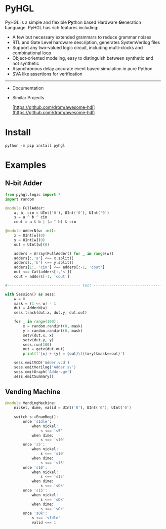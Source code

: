 
# PyHGL

PyHGL is a simple and flexible **Py**thon based **H**ardware **G**eneration **L**anguage. PyHGL has rich features including:

- A few but necessary extended grammars to reduce grammar noises
- RTL and Gate Level hardware description, generates SystemVerilog files
- Support any two-valued logic circuit, including multi-clocks and combinational loop 
- Object-oriented modeling, easy to distinguish between synthetic and not synthetic 
- Asynchronous delay accurate event based simulation in pure Python 
- SVA like assertions for verification

--- 

- Documentation 
- Similar Projects 
  
  [https://github.com/drom/awesome-hdl](https://github.com/drom/awesome-hdl)


# Install

```
python -m pip install pyhgl
``` 

# Examples 

## N-bit Adder 

```py
from pyhgl.logic import *
import random

@module FullAdder:
    a, b, cin = UInt('0'), UInt('0'), UInt('0')
    s = a ^ b ^ cin 
    cout = a & b | (a ^ b) & cin 

@module AdderN(w: int):
    x = UInt[w](0)
    y = UInt[w](0)
    out = UInt[w](0)

    adders = Array(FullAdder() for _ in range(w))
    adders[:,'a'] <== x.split()
    adders[:,'b'] <== y.split()
    adders[1:, 'cin'] <== adders[:-1, 'cout']
    out <== Cat(adders[:,'s']) 
    cout = adders[-1, 'cout']

#--------------------------------- test ----------------------------------

with Session() as sess:
    w = 8
    mask = (1 << w) - 1 
    dut = AdderN(w)
    sess.track(dut.x, dut.y, dut.out)

    for _ in range(100):
        x = random.randint(0, mask)
        y = random.randint(0, mask)
        setv(dut.x, x) 
        setv(dut.y, y) 
        sess.run(100) 
        out = getv(dut.out)
        print(f'{x} + {y} = {out}\t{(x+y)&mask==out}') 

    sess.emitVCD('Adder.vcd')
    sess.emitVerilog('Adder.sv')
    sess.emitGraph('Adder.gv')
    sess.emitSummary()
``` 

## Vending Machine 


```py 
@module VendingMachine:
    nickel, dime, valid = UInt('0'), UInt('0'), UInt('0') 
 
    switch s:=EnumReg():
        once 'sIdle':
            when nickel: 
                s <== 's5'
            when dime:
                s <== 's10' 
        once 's5':
            when nickel:
                s <== 's10'
            when dime: 
                s <== 's15'
        once 's10':
            when nickel: 
                s <== 's15'
            when dime: 
                s <== 'sOk' 
        once 's15': 
            when nickel: 
                s <== 'sOk'
            when dime: 
                s <== 'sOk'
        once 'sOk':
            s <== 'sIdle'
            valid <== 1
```

